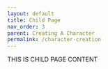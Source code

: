 ```yaml
---
layout: default
title: Child Page
nav_order: 3
parent: Creating A Character
permalink: /character-creation
---
```


THIS IS CHILD PAGE CONTENT